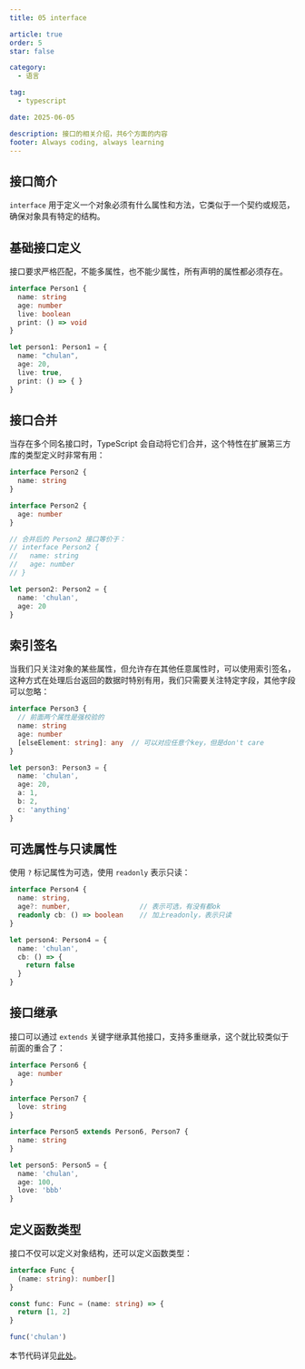 ```yaml
---
title: 05 interface

article: true
order: 5
star: false

category:
  - 语言

tag:
  - typescript

date: 2025-06-05

description: 接口的相关介绍，共6个方面的内容
footer: Always coding, always learning
---
```


<!-- more -->

## 接口简介

`interface` 用于定义一个对象必须有什么属性和方法，它类似于一个契约或规范，确保对象具有特定的结构。

## 基础接口定义

接口要求严格匹配，不能多属性，也不能少属性，所有声明的属性都必须存在。

```typescript
interface Person1 {
  name: string
  age: number
  live: boolean
  print: () => void
}

let person1: Person1 = {
  name: "chulan",
  age: 20,
  live: true,
  print: () => { }
}
```

## 接口合并

当存在多个同名接口时，TypeScript 会自动将它们合并，这个特性在扩展第三方库的类型定义时非常有用：

```typescript
interface Person2 {
  name: string
}

interface Person2 {
  age: number
}

// 合并后的 Person2 接口等价于：
// interface Person2 {
//   name: string
//   age: number
// }

let person2: Person2 = {
  name: 'chulan',
  age: 20
}
```

## 索引签名

当我们只关注对象的某些属性，但允许存在其他任意属性时，可以使用索引签名，这种方式在处理后台返回的数据时特别有用，我们只需要关注特定字段，其他字段可以忽略：

```typescript
interface Person3 {
  // 前面两个属性是强校验的
  name: string
  age: number
  [elseElement: string]: any  // 可以对应任意个key，但是don't care
}

let person3: Person3 = {
  name: 'chulan',
  age: 20,
  a: 1,
  b: 2,
  c: 'anything'
}
```

## 可选属性与只读属性

使用 `?` 标记属性为可选，使用 `readonly` 表示只读：

```typescript
interface Person4 {
  name: string,
  age?: number,                 // 表示可选，有没有都ok
  readonly cb: () => boolean    // 加上readonly，表示只读
}

let person4: Person4 = {
  name: 'chulan',
  cb: () => {
    return false
  }
}
```

## 接口继承

接口可以通过 `extends` 关键字继承其他接口，支持多重继承，这个就比较类似于前面的重合了：

```typescript
interface Person6 {
  age: number
}

interface Person7 {
  love: string
}

interface Person5 extends Person6, Person7 {
  name: string
}

let person5: Person5 = {
  name: 'chulan',
  age: 100,
  love: 'bbb'
}
```

## 定义函数类型

接口不仅可以定义对象结构，还可以定义函数类型：

```typescript
interface Func {
  (name: string): number[]
}

const func: Func = (name: string) => {
  return [1, 2]
}

func('chulan')
```

本节代码详见[此处](https://github.com/KBchulan/ClBlogs-Src/blob/main/blogs-main/typescript/05-interface/index.ts)。
